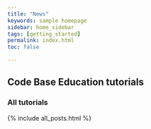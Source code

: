 ```yaml
---
title: "News"
keywords: sample homepage
sidebar: home_sidebar
tags: [getting_started]
permalink: index.html
toc: false

---
```


## Code Base Education tutorials

### All tutorials

{% include all_posts.html %}
